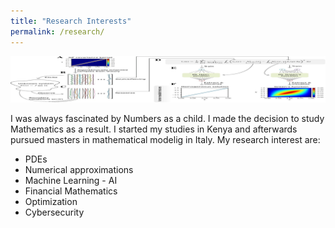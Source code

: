 ```yaml
---
title: "Research Interests"
permalink: /research/
---
```


![cover](/assets/images/cover-research_1.jpg)

I was always fascinated by Numbers as a child. I made the decision to study Mathematics as a result. I started my studies in 
Kenya and afterwards pursued masters in mathematical modelig in Italy. My research interest are:

* PDEs
* Numerical approximations
* Machine Learning - AI
* Financial Mathematics
* Optimization
* Cybersecurity


